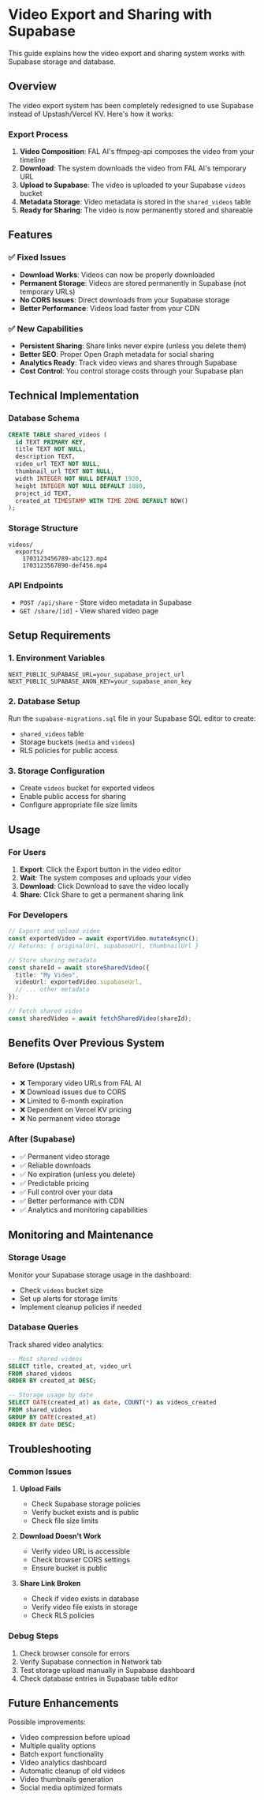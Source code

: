 # Video Export and Sharing with Supabase

This guide explains how the video export and sharing system works with Supabase storage and database.

## Overview

The video export system has been completely redesigned to use Supabase instead of Upstash/Vercel KV. Here's how it works:

### Export Process
1. **Video Composition**: FAL AI's ffmpeg-api composes the video from your timeline
2. **Download**: The system downloads the video from FAL AI's temporary URL
3. **Upload to Supabase**: The video is uploaded to your Supabase `videos` bucket
4. **Metadata Storage**: Video metadata is stored in the `shared_videos` table
5. **Ready for Sharing**: The video is now permanently stored and shareable

## Features

### ✅ Fixed Issues
- **Download Works**: Videos can now be properly downloaded
- **Permanent Storage**: Videos are stored permanently in Supabase (not temporary URLs)
- **No CORS Issues**: Direct downloads from your Supabase storage
- **Better Performance**: Videos load faster from your CDN

### ✅ New Capabilities
- **Persistent Sharing**: Share links never expire (unless you delete them)
- **Better SEO**: Proper Open Graph metadata for social sharing
- **Analytics Ready**: Track video views and shares through Supabase
- **Cost Control**: You control storage costs through your Supabase plan

## Technical Implementation

### Database Schema
```sql
CREATE TABLE shared_videos (
  id TEXT PRIMARY KEY,
  title TEXT NOT NULL,
  description TEXT,
  video_url TEXT NOT NULL,
  thumbnail_url TEXT NOT NULL,
  width INTEGER NOT NULL DEFAULT 1920,
  height INTEGER NOT NULL DEFAULT 1080,
  project_id TEXT,
  created_at TIMESTAMP WITH TIME ZONE DEFAULT NOW()
);
```

### Storage Structure
```
videos/
  exports/
    1703123456789-abc123.mp4
    1703123567890-def456.mp4
```

### API Endpoints
- `POST /api/share` - Store video metadata in Supabase
- `GET /share/[id]` - View shared video page

## Setup Requirements

### 1. Environment Variables
```env
NEXT_PUBLIC_SUPABASE_URL=your_supabase_project_url
NEXT_PUBLIC_SUPABASE_ANON_KEY=your_supabase_anon_key
```

### 2. Database Setup
Run the `supabase-migrations.sql` file in your Supabase SQL editor to create:
- `shared_videos` table
- Storage buckets (`media` and `videos`)
- RLS policies for public access

### 3. Storage Configuration
- Create `videos` bucket for exported videos
- Enable public access for sharing
- Configure appropriate file size limits

## Usage

### For Users
1. **Export**: Click the Export button in the video editor
2. **Wait**: The system composes and uploads your video
3. **Download**: Click Download to save the video locally
4. **Share**: Click Share to get a permanent sharing link

### For Developers
```typescript
// Export and upload video
const exportedVideo = await exportVideo.mutateAsync();
// Returns: { originalUrl, supabaseUrl, thumbnailUrl }

// Store sharing metadata
const shareId = await storeSharedVideo({
  title: "My Video",
  videoUrl: exportedVideo.supabaseUrl,
  // ... other metadata
});

// Fetch shared video
const sharedVideo = await fetchSharedVideo(shareId);
```

## Benefits Over Previous System

### Before (Upstash)
- ❌ Temporary video URLs from FAL AI
- ❌ Download issues due to CORS
- ❌ Limited to 6-month expiration
- ❌ Dependent on Vercel KV pricing
- ❌ No permanent video storage

### After (Supabase)
- ✅ Permanent video storage
- ✅ Reliable downloads
- ✅ No expiration (unless you delete)
- ✅ Predictable pricing
- ✅ Full control over your data
- ✅ Better performance with CDN
- ✅ Analytics and monitoring capabilities

## Monitoring and Maintenance

### Storage Usage
Monitor your Supabase storage usage in the dashboard:
- Check `videos` bucket size
- Set up alerts for storage limits
- Implement cleanup policies if needed

### Database Queries
Track shared video analytics:
```sql
-- Most shared videos
SELECT title, created_at, video_url 
FROM shared_videos 
ORDER BY created_at DESC;

-- Storage usage by date
SELECT DATE(created_at) as date, COUNT(*) as videos_created
FROM shared_videos 
GROUP BY DATE(created_at)
ORDER BY date DESC;
```

## Troubleshooting

### Common Issues

1. **Upload Fails**
   - Check Supabase storage policies
   - Verify bucket exists and is public
   - Check file size limits

2. **Download Doesn't Work**
   - Verify video URL is accessible
   - Check browser CORS settings
   - Ensure bucket is public

3. **Share Link Broken**
   - Check if video exists in database
   - Verify video file exists in storage
   - Check RLS policies

### Debug Steps
1. Check browser console for errors
2. Verify Supabase connection in Network tab
3. Test storage upload manually in Supabase dashboard
4. Check database entries in Supabase table editor

## Future Enhancements

Possible improvements:
- Video compression before upload
- Multiple quality options
- Batch export functionality
- Video analytics dashboard
- Automatic cleanup of old videos
- Video thumbnails generation
- Social media optimized formats 